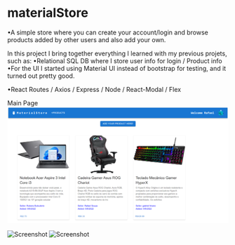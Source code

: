# materialStore

•A simple store where you can create your account/login and browse products added by other users and also add your own.

In this project I bring together everything I learned with my previous projets, such as:
•Relational SQL DB where I store user info for login / Product info
•For the UI I started using Material UI instead of bootstrap for testing, and it turned out pretty good.

•React Routes / Axios / Express / Node / React-Modal / Flex

Main Page
![Screenshot](materialHomePreview2.png)


![Screenshot](previewModal.png)
![Screenshot](previewSearch.png)
